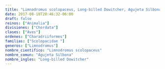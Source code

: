 ```yaml
---
title: "Limnodromus scolopaceus, Long-billed Dowitcher, Agujeta Silbona"
date: 2017-08-18T20:46:32-06:00
draft: false
reinos: ["Animalia"]
divisiones: ["Chordata"]
clases: ["Aves"]
ordenes: ["Charadriiformes"]
familias: ["Scolopacidae "]
generos: ["Limnodromus"]
nombre_cientifico: "Limnodromus scolopaceus"
nombre_comun: "Agujeta Silbona"
nombre_ingles: "Long-billed Dowitcher"
---
```

